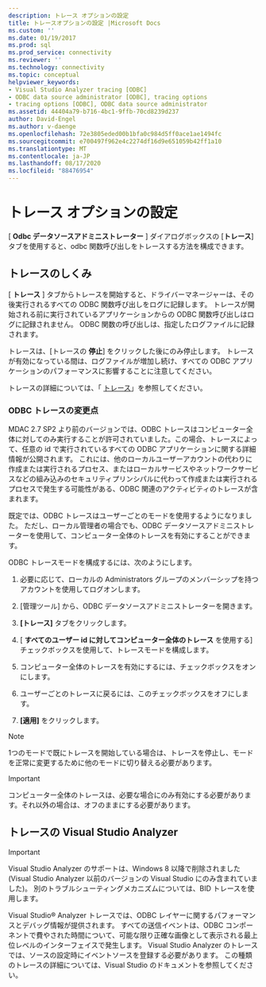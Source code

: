 ```yaml
---
description: トレース オプションの設定
title: トレースオプションの設定 |Microsoft Docs
ms.custom: ''
ms.date: 01/19/2017
ms.prod: sql
ms.prod_service: connectivity
ms.reviewer: ''
ms.technology: connectivity
ms.topic: conceptual
helpviewer_keywords:
- Visual Studio Analyzer tracing [ODBC]
- ODBC data source administrator [ODBC], tracing options
- tracing options [ODBC], ODBC data source administrator
ms.assetid: 44404a79-b716-4bc1-9ffb-70cd8239d237
author: David-Engel
ms.author: v-daenge
ms.openlocfilehash: 72e3805eded00b1bfa0c984d5ff0ace1ae1494fc
ms.sourcegitcommit: e700497f962e4c2274df16d9e651059b42ff1a10
ms.translationtype: MT
ms.contentlocale: ja-JP
ms.lasthandoff: 08/17/2020
ms.locfileid: "88476954"
---
```

# <a name="setting-tracing-options"></a>トレース オプションの設定
[ **Odbc データソースアドミニストレーター** ] ダイアログボックスの [**トレース**] タブを使用すると、odbc 関数呼び出しをトレースする方法を構成できます。  
  
## <a name="how-tracing-works"></a>トレースのしくみ  
 [ **トレース** ] タブからトレースを開始すると、ドライバーマネージャーは、その後実行されるすべての ODBC 関数呼び出しをログに記録します。 トレースが開始される前に実行されているアプリケーションからの ODBC 関数呼び出しはログに記録されません。 ODBC 関数の呼び出しは、指定したログファイルに記録されます。  
  
 トレースは、[トレースの **停止**] をクリックした後にのみ停止します。 トレースが有効になっている間は、ログファイルが増加し続け、すべての ODBC アプリケーションのパフォーマンスに影響することに注意してください。  
  
 トレースの詳細については、「 [トレース](../../odbc/reference/develop-app/tracing.md)」を参照してください。  
  
### <a name="changes-in-odbc-tracing"></a>ODBC トレースの変更点  
 MDAC 2.7 SP2 より前のバージョンでは、ODBC トレースはコンピューター全体に対してのみ実行することが許可されていました。この場合、トレースによって、任意の id で実行されているすべての ODBC アプリケーションに関する詳細情報が公開されます。 これには、他のローカルユーザーアカウントの代わりに作成または実行されるプロセス、またはローカルサービスやネットワークサービスなどの組み込みのセキュリティプリンシパルに代わって作成または実行されるプロセスで発生する可能性がある、ODBC 関連のアクティビティのトレースが含まれます。  
  
 既定では、ODBC トレースはユーザーごとのモードを使用するようになりました。 ただし、ローカル管理者の場合でも、ODBC データソースアドミニストレーターを使用して、コンピューター全体のトレースを有効にすることができます。  
  
 ODBC トレースモードを構成するには、次のようにします。  
  
1.  必要に応じて、ローカルの Administrators グループのメンバーシップを持つアカウントを使用してログオンします。  
  
2.  [管理ツール] から、ODBC データソースアドミニストレーターを開きます。  
  
3.  **[トレース]** タブをクリックします。  
  
4.  [ **すべてのユーザー id に対してコンピューター全体のトレース** を使用する] チェックボックスを使用して、トレースモードを構成します。  
  
5.  コンピューター全体のトレースを有効にするには、チェックボックスをオンにします。  
  
6.  ユーザーごとのトレースに戻るには、このチェックボックスをオフにします。  
  
7.  **[適用]** をクリックします。  
  
> [!NOTE]  
>  1つのモードで既にトレースを開始している場合は、トレースを停止し、モードを正常に変更するために他のモードに切り替える必要があります。  
  
> [!IMPORTANT]  
>  コンピューター全体のトレースは、必要な場合にのみ有効にする必要があります。それ以外の場合は、オフのままにする必要があります。  
  
## <a name="visual-studio-analyzer-tracing"></a>トレースの Visual Studio Analyzer  
  
> [!IMPORTANT]  
>  Visual Studio Analyzer のサポートは、Windows 8 以降で削除されました (Visual Studio Analyzer 以前のバージョンの Visual Studio にのみ含まれていました)。 別のトラブルシューティングメカニズムについては、BID トレースを使用します。  
  
 Visual Studio® Analyzer トレースでは、ODBC レイヤーに関するパフォーマンスとデバッグ情報が提供されます。 すべての送信イベントは、ODBC コンポーネントで費やされた時間について、可能な限り正確な画像として表示される最上位レベルのインターフェイスで発生します。 Visual Studio Analyzer のトレースでは、ソースの設定時にイベントソースを登録する必要があります。 この種類のトレースの詳細については、Visual Studio のドキュメントを参照してください。
